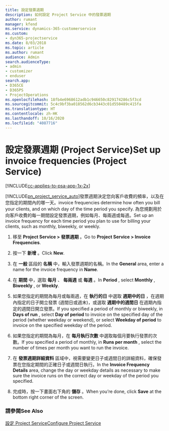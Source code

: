 ```yaml
---
title: 設定發票週期
description: 如何設定 Project Service 中的發票週期
author: rumant
manager: kfend
ms.service: dynamics-365-customerservice
ms.custom:
- dyn365-projectservice
ms.date: 8/03/2018
ms.topic: article
ms.author: rumant
audience: Admin
search.audienceType:
- admin
- customizer
- enduser
search.app:
- D365CE
- D365PS
- ProjectOperations
ms.openlocfilehash: 18fb4e6968612adb1c946650c829174286c5f3cd
ms.sourcegitcommit: 5c4c9bf3ba018562d6cb3443c01d550489c415fa
ms.translationtype: HT
ms.contentlocale: zh-HK
ms.lasthandoff: 10/16/2020
ms.locfileid: "4087716"
---
```

# <a name="set-up-invoice-frequencies-project-service"></a><span data-ttu-id="2a09a-103">設定發票週期 (Project Service)</span><span class="sxs-lookup"><span data-stu-id="2a09a-103">Set up invoice frequencies (Project Service)</span></span>

[!INCLUDE[cc-applies-to-psa-app-1x-2x](../includes/cc-applies-to-psa-app-1x-2x.md)]

[!INCLUDE[pn_project_service_auto](../includes/pn-project-service-auto.md)]<span data-ttu-id="2a09a-104">發票週期決定您向客戶收費的頻率，以及在您指定的期間內的哪一天。</span><span class="sxs-lookup"><span data-stu-id="2a09a-104">invoice frequencies determine how often you bill your clients, and on which day of the time period you specify.</span></span> <span data-ttu-id="2a09a-105">為您規劃用於向客戶收費的每一期間設定發票週期，例如每月、每兩週或每週。</span><span class="sxs-lookup"><span data-stu-id="2a09a-105">Set up an invoice frequency for each time period you plan to use for billing your clients, such as monthly, biweekly, or weekly.</span></span>  
  
1.  <span data-ttu-id="2a09a-106">移至 **Project Service > 發票週期** 。</span><span class="sxs-lookup"><span data-stu-id="2a09a-106">Go to **Project Service > Invoice Frequencies**.</span></span>  
  
2.  <span data-ttu-id="2a09a-107">按一下 **新增** 。</span><span class="sxs-lookup"><span data-stu-id="2a09a-107">Click **New**.</span></span>  
  
3.  <span data-ttu-id="2a09a-108">在 **一般** 區段的 **名稱** 中，輸入發票週期的名稱。</span><span class="sxs-lookup"><span data-stu-id="2a09a-108">In the **General** area, enter a name for the invoice frequency in **Name**.</span></span>  
  
4.  <span data-ttu-id="2a09a-109">在 **期間** 中，選取 **每月** 、 **每兩週** 或 **每週** 。</span><span class="sxs-lookup"><span data-stu-id="2a09a-109">In **Period** , select **Monthly** , **Biweekly** , or **Weekly**.</span></span>  
  
5.  <span data-ttu-id="2a09a-110">如果您指定的期間為每月或每兩週，在 **執行的日** 中選取 **週期中的日** ，在週期內指定的日子開立發票 (週間日或週末)，或選取 **週期中的週間日** 在週期內指定的週間日開立發票。</span><span class="sxs-lookup"><span data-stu-id="2a09a-110">If you specified a period of monthly or biweekly, in **Days of run** , select **Day of period** to invoice on the specified day of the period (whether weekday or weekend), or select **Weekday of period** to invoice on the specified weekday of the period.</span></span>  
  
6.  <span data-ttu-id="2a09a-111">如果您指定的期間為每月，在 **每月執行次數** 中選取每個月要執行發票的次數。</span><span class="sxs-lookup"><span data-stu-id="2a09a-111">If you specified a period of monthly, in **Runs per month** , select the number of times per month you want to run the invoice.</span></span>  
  
7.  <span data-ttu-id="2a09a-112">在 **發票週期詳細資料** 區域中，視需要變更日子或週間日的詳細資料，確保發票在您指定期間的正確日子或週間日執行。</span><span class="sxs-lookup"><span data-stu-id="2a09a-112">In the **Invoice Frequency Details** area, change the day or weekday details as necessary to make sure the invoice runs on the correct day or weekday of the period you specified.</span></span>  
  
8.  <span data-ttu-id="2a09a-113">完成時，按一下畫面右下角的 **儲存** 。</span><span class="sxs-lookup"><span data-stu-id="2a09a-113">When you’re done, click **Save** at the bottom right corner of the screen.</span></span>  
  
### <a name="see-also"></a><span data-ttu-id="2a09a-114">請參閱</span><span class="sxs-lookup"><span data-stu-id="2a09a-114">See Also</span></span>  
 [<span data-ttu-id="2a09a-115">設定 Project Service</span><span class="sxs-lookup"><span data-stu-id="2a09a-115">Configure Project Service</span></span>](../psa/configure.md)
